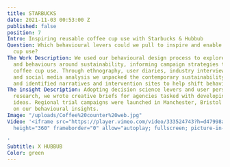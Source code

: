 ```yaml
---
title: STARBUCKS
date: 2021-11-03 00:53:00 Z
published: false
position: 7
Intro: Inspiring reusable coffee cup use with Starbucks & Hubbub
Question: Which behavioural levers could we pull to inspire and enable reusable coffee
  cup use?
The Work Description: We used our behavioural design process to explore consumer attitudes
  and behaviours around sustainability, informing campaign strategies to promote reusable
  coffee cup use. Through ethnography, user diaries, industry interviews, cultural
  and social media analysis we unpacked the contemporary sustainability movement,
  and identified narratives and intervention sites to help shift behaviours.
The insight Description: Adopting decision science levers and user personas from our
  research, we wrote creative briefs for agencies tasked with developing campaign
  ideas. Regional trial campaigns were launched in Manchester, Bristol and Leeds based
  on our behavioural insights.
Image: "/uploads/Coffee%20counter%20web.jpg"
Video: '<iframe src="https://player.vimeo.com/video/333524743?h=d47998ace0" width="100%"
  height="360" frameborder="0" allow="autoplay; fullscreen; picture-in-picture" allowfullscreen></iframe>

'
Subtitle: X HUBBUB
Color: green
---
```


